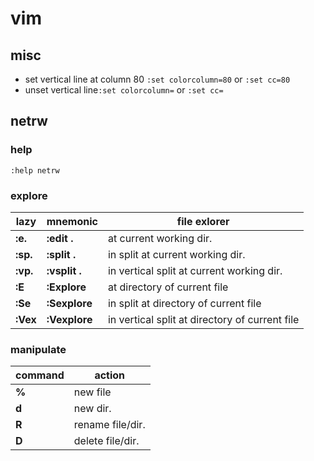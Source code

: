 # vim

## misc

 - set vertical line at column 80 `:set colorcolumn=80` or `:set cc=80`
 - unset vertical line`:set colorcolumn=` or `:set cc=`

## netrw

### help

`:help netrw`

### explore

| lazy     | mnemonic      | file exlorer                                   |
|----------|---------------|------------------------------------------------|
| **:e.**  | **:edit .**   | at current working dir.                        |
| **:sp.** | **:split .**  | in split at current working dir.               |
| **:vp.** | **:vsplit .** | in vertical split at current working dir.      |
| **:E**   | **:Explore**  | at directory of current file                   |
| **:Se**  | **:Sexplore** | in split at directory of current file          |
| **:Vex** | **:Vexplore** | in vertical split at directory of current file |

### manipulate

| command | action           |
|---------|------------------|
| **%**   | new file         |
| **d**   | new dir.         |
| **R**   | rename file/dir. |
| **D**   | delete file/dir. |
